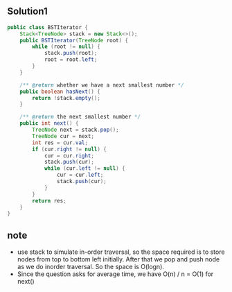 ## Solution1
``` java
public class BSTIterator {
    Stack<TreeNode> stack = new Stack<>();
    public BSTIterator(TreeNode root) {
        while (root != null) {
            stack.push(root);
            root = root.left;
        }
    }

    /** @return whether we have a next smallest number */
    public boolean hasNext() {
        return !stack.empty();
    }

    /** @return the next smallest number */
    public int next() {
        TreeNode next = stack.pop();
        TreeNode cur = next;
        int res = cur.val;
        if (cur.right != null) {
            cur = cur.right;
            stack.push(cur);
            while (cur.left != null) {
                cur = cur.left;
                stack.push(cur);
            }
        }
        return res;
    }
}
```

## note
* use stack to simulate in-order traversal, so the space required is to store nodes from top to bottom left initially. 
After that we pop and push node as we do inorder traversal. So the space is O(logn).
* Since the question asks for average time, we have O(n) / n = O(1) for next()
